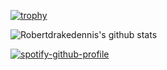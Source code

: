 [![trophy](https://github-profile-trophy.vercel.app/?username=robertdrakedennis&theme=flat)](https://github.com/ryo-ma/github-profile-trophy)

![Robertdrakedennis's github stats](https://github-readme-stats.vercel.app/api?username=robertdrakedennis&show_icons=true&title_color=000&icon_color=000&text_color=000&bg_color=FFF)

[![spotify-github-profile](https://spotify-github-profile.vercel.app/api/view?uid=roberthexhex-us&cover_image=true)](https://github.com/kittinan/spotify-github-profile)
